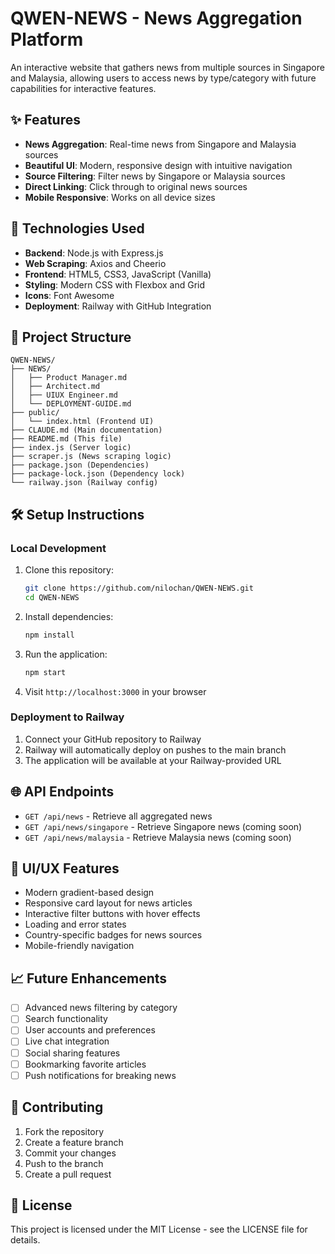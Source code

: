 # QWEN-NEWS - News Aggregation Platform

An interactive website that gathers news from multiple sources in Singapore and Malaysia, allowing users to access news by type/category with future capabilities for interactive features.

## ✨ Features

- **News Aggregation**: Real-time news from Singapore and Malaysia sources
- **Beautiful UI**: Modern, responsive design with intuitive navigation
- **Source Filtering**: Filter news by Singapore or Malaysia sources
- **Direct Linking**: Click through to original news sources
- **Mobile Responsive**: Works on all device sizes

## 🚀 Technologies Used

- **Backend**: Node.js with Express.js
- **Web Scraping**: Axios and Cheerio
- **Frontend**: HTML5, CSS3, JavaScript (Vanilla)
- **Styling**: Modern CSS with Flexbox and Grid
- **Icons**: Font Awesome
- **Deployment**: Railway with GitHub Integration

## 📁 Project Structure

```
QWEN-NEWS/
├── NEWS/
│   ├── Product Manager.md
│   ├── Architect.md
│   ├── UIUX Engineer.md
│   └── DEPLOYMENT-GUIDE.md
├── public/
│   └── index.html (Frontend UI)
├── CLAUDE.md (Main documentation)
├── README.md (This file)
├── index.js (Server logic)
├── scraper.js (News scraping logic)
├── package.json (Dependencies)
├── package-lock.json (Dependency lock)
└── railway.json (Railway config)
```

## 🛠️ Setup Instructions

### Local Development

1. Clone this repository:
   ```bash
   git clone https://github.com/nilochan/QWEN-NEWS.git
   cd QWEN-NEWS
   ```

2. Install dependencies:
   ```bash
   npm install
   ```

3. Run the application:
   ```bash
   npm start
   ```

4. Visit `http://localhost:3000` in your browser

### Deployment to Railway

1. Connect your GitHub repository to Railway
2. Railway will automatically deploy on pushes to the main branch
3. The application will be available at your Railway-provided URL

## 🌐 API Endpoints

- `GET /api/news` - Retrieve all aggregated news
- `GET /api/news/singapore` - Retrieve Singapore news (coming soon)
- `GET /api/news/malaysia` - Retrieve Malaysia news (coming soon)

## 🎨 UI/UX Features

- Modern gradient-based design
- Responsive card layout for news articles
- Interactive filter buttons with hover effects
- Loading and error states
- Country-specific badges for news sources
- Mobile-friendly navigation

## 📈 Future Enhancements

- [ ] Advanced news filtering by category
- [ ] Search functionality
- [ ] User accounts and preferences
- [ ] Live chat integration
- [ ] Social sharing features
- [ ] Bookmarking favorite articles
- [ ] Push notifications for breaking news

## 🤝 Contributing

1. Fork the repository
2. Create a feature branch
3. Commit your changes
4. Push to the branch
5. Create a pull request

## 📄 License

This project is licensed under the MIT License - see the LICENSE file for details.